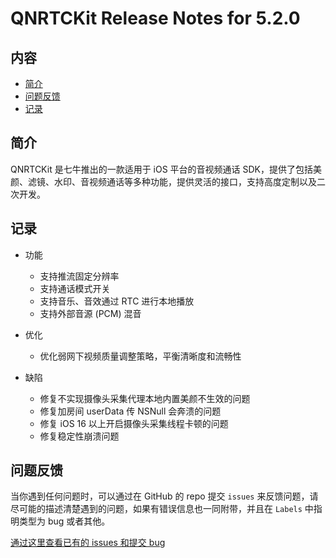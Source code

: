 # QNRTCKit Release Notes for 5.2.0

## 内容

- [简介](#简介)
- [问题反馈](#问题反馈)
- [记录](#记录)

## 简介

QNRTCKit 是七牛推出的一款适用于 iOS 平台的音视频通话 SDK，提供了包括美颜、滤镜、水印、音视频通话等多种功能，提供灵活的接口，支持高度定制以及二次开发。


## 记录

- 功能
  - 支持推流固定分辨率
  - 支持通话模式开关
  - 支持音乐、音效通过 RTC 进行本地播放
  - 支持外部音源 (PCM) 混音

- 优化
  - 优化弱网下视频质量调整策略，平衡清晰度和流畅性

- 缺陷
  - 修复不实现摄像头采集代理本地内置美颜不生效的问题
  - 修复加房间 userData 传 NSNull 会奔溃的问题
  - 修复 iOS 16 以上开启摄像头采集线程卡顿的问题
  - 修复稳定性崩溃问题
  

## 问题反馈

当你遇到任何问题时，可以通过在 GitHub 的 repo 提交 ```issues``` 来反馈问题，请尽可能的描述清楚遇到的问题，如果有错误信息也一同附带，并且在 ```Labels``` 中指明类型为 bug 或者其他。

[通过这里查看已有的 issues 和提交 bug](https://github.com/pili-engineering/QNRTC-iOS/issues)
